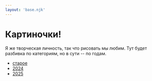 ```yaml
---
layout: 'base.njk'
---
```


# Картиночки!

Я же творческая личность, так что рисовать мы любим. Тут будет разбивка по категориям, но в сути -- по годам.
- [старое](./old)
- [2024](./2024)
- [2025](./2025)
